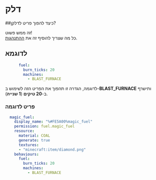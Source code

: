 # דלק

##כיצד להפוך פריט לדלקן?

זה ממש פשוט!\
כל מה שצריך להוסיף זה את [ההתנהגות](../item-properties/behaviours.md).

## לדוגמא

```yaml
      fuel: 
        burn_ticks: 20
        machines:
          - BLAST_FURNACE
```

לדוגמה, הגדרה זו תהפוך את הפריט הזה לשימוש ב-**BLAST\_FURNACE** ותישרף ב-**20 טיקים** (**1 שנייה**).&#x20;

### פריט לדוגמה

```yaml
  magic_fuel:
    display_name: "%#FE5A00%magic_fuel"
    permission: fuel.magic_fuel
    resource:
      material: COAL
      generate: true
      textures:
      - "minecraft:item/diamond.png"
    behaviours:
      fuel: 
        burn_ticks: 20
        machines:
          - BLAST_FURNACE
```
